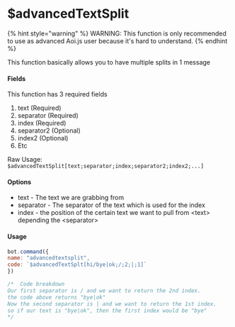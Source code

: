 # $advancedTextSplit

{% hint style="warning" %}
WARNING: This function is only recommended to use as advanced Aoi.js user because it's hard to understand.
{% endhint %}

This function basically allows you to have multiple splits in 1 message

#### Fields

This function has 3 required fields

1. text \(Required\)
2. separator \(Required\)
3. index \(Required\)
4. separator2 \(Optional\)
5. index2 \(Optional\)
6. Etc

Raw Usage: `$advancedTextSplit[text;separator;index;separator2;index2;...]`

#### Options

* text - The text we are grabbing from
* separator - The separator of the text which is used for the index
* index - the position of the certain text we want to pull from &lt;text&gt; depending the &lt;separator&gt;

#### Usage

```javascript
bot.command({
name: "advancedtextsplit",
code: `$advancedTextSplt[hi/bye|ok;/;2;|;1]`
})

/*  Code breakdown 
Our first separator is / and we want to return the 2nd index.
the code above returns "bye|ok"
Now the second separator is | and we want to return the 1st index.
so if our text is "bye|ok", then the first index would be "bye"
*/
```

